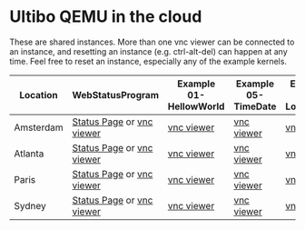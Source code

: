 Ultibo QEMU in the cloud
========================

These are shared instances. More than one vnc viewer can be connected to an instance, and resetting an instance (e.g. ctrl-alt-del) can happen at any time. Feel free to reset an instance, especially any of the example kernels.

|Location|WebStatusProgram|Example 01-HellowWorld|Example 05-TimeDate|Example 09-LogOutput|Example 17-TextEditor|
|-|-|-|-|-|-|
|Amsterdam|[Status Page](http://108.61.117.135/status/about) or [vnc viewer](http://novnc.com/noVNC/vnc_auto.html?host=108.61.117.135&port=5770&reconnect=1&reconnect_delay=5000)|[vnc viewer](http://novnc.com/noVNC/vnc_auto.html?host=108.61.117.135&port=5775&reconnect=1&reconnect_delay=5000)|[vnc viewer](http://novnc.com/noVNC/vnc_auto.html?host=108.61.117.135&port=5771&reconnect=1&reconnect_delay=5000)|[vnc viewer](http://novnc.com/noVNC/vnc_auto.html?host=108.61.117.135&port=5772&reconnect=1&reconnect_delay=5000)|[vnc viewer](http://novnc.com/noVNC/vnc_auto.html?host=108.61.117.135&port=5774&reconnect=1&reconnect_delay=5000)|
|Atlanta|[Status Page](http://45.32.223.179/status/about) or [vnc viewer](http://novnc.com/noVNC/vnc_auto.html?host=45.32.223.179&port=5770&reconnect=1&reconnect_delay=5000)|[vnc viewer](http://novnc.com/noVNC/vnc_auto.html?host=45.32.223.179&port=5775&reconnect=1&reconnect_delay=5000)|[vnc viewer](http://novnc.com/noVNC/vnc_auto.html?host=45.32.223.179&port=5771&reconnect=1&reconnect_delay=5000)|[vnc viewer](http://novnc.com/noVNC/vnc_auto.html?host=45.32.223.179&port=5772&reconnect=1&reconnect_delay=5000)|[vnc viewer](http://novnc.com/noVNC/vnc_auto.html?host=45.32.223.179&port=5774&reconnect=1&reconnect_delay=5000)|
|Paris|[Status Page](http://45.63.115.228/status/about) or [vnc viewer](http://novnc.com/noVNC/vnc_auto.html?host=45.63.115.228&port=5770&reconnect=1&reconnect_delay=5000)|[vnc viewer](http://novnc.com/noVNC/vnc_auto.html?host=45.63.115.228&port=5775&reconnect=1&reconnect_delay=5000)|[vnc viewer](http://novnc.com/noVNC/vnc_auto.html?host=45.63.115.228&port=5771&reconnect=1&reconnect_delay=5000)|[vnc viewer](http://novnc.com/noVNC/vnc_auto.html?host=45.63.115.228&port=5772&reconnect=1&reconnect_delay=5000)|[vnc viewer](http://novnc.com/noVNC/vnc_auto.html?host=45.63.115.228&port=5774&reconnect=1&reconnect_delay=5000)|
|Sydney|[Status Page](http://104.156.232.107/status/about) or [vnc viewer](http://novnc.com/noVNC/vnc_auto.html?host=104.156.232.107&port=5770&reconnect=1&reconnect_delay=5000)|[vnc viewer](http://novnc.com/noVNC/vnc_auto.html?host=104.156.232.107&port=5775&reconnect=1&reconnect_delay=5000)|[vnc viewer](http://novnc.com/noVNC/vnc_auto.html?host=104.156.232.107&port=5771&reconnect=1&reconnect_delay=5000)|[vnc viewer](http://novnc.com/noVNC/vnc_auto.html?host=104.156.232.107&port=5772&reconnect=1&reconnect_delay=5000)|[vnc viewer](http://novnc.com/noVNC/vnc_auto.html?host=104.156.232.107&port=5774&reconnect=1&reconnect_delay=5000)|
